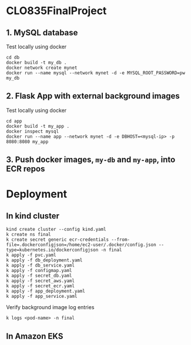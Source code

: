 # CLO835FinalProject

## 1. MySQL database
Test locally using docker 
```
cd db
docker build -t my_db .
docker network create mynet
docker run --name mysql --network mynet -d -e MYSQL_ROOT_PASSWORD=pw my_db
```


## 2. Flask App with external background images
Test locally using docker 
```
cd app
docker build -t my_app .
docker inspect mysql
docker run --name app --network mynet -d -e DBHOST=<mysql-ip> -p 8080:8080 my_app
```


## 3. Push docker images, `my-db` and `my-app`, into ECR repos


# Deployment

## In kind cluster

```
kind create cluster --config kind.yaml
k create ns final
k create secret generic ecr-credentials --from-file=.dockerconfigjson=/home/ec2-user/.docker/config.json --type=kubernetes.io/dockerconfigjson -n final
k apply -f pvc.yaml
k apply -f db_deployment.yaml
k apply -f db_service.yaml
k apply -f configmap.yaml 
k apply -f secret_db.yaml
k apply -f secret_aws.yaml
k apply -f secret_ecr.yaml
k apply -f app_deployment.yaml
k apply -f app_service.yaml
```

Verify background image log entries
```
k logs <pod-name> -n final
```

## In Amazon EKS